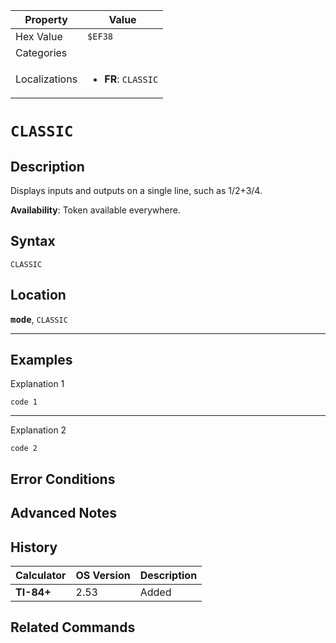 | Property      | Value |
|---------------|-------|
| Hex Value     | `$EF38`|
| Categories    | <ul></ul> |
| Localizations | <ul><li><b>FR</b>: `CLASSIC`</li></ul> |

# `CLASSIC`

## Description
Displays inputs and outputs on a single line, such as 1/2+3/4.


<b>Availability</b>: Token available everywhere.

## Syntax
`CLASSIC`

## Location
<tt><kbd><b>mode</b></kbd></tt>, `CLASSIC`
<hr>

## Examples

Explanation 1
```ti-basic
code 1
```
---
Explanation 2
```ti-basic
code 2
```

## Error Conditions


## Advanced Notes


## History
| Calculator | OS Version | Description |
|------------|------------|-------------|
| <b>TI-84+</b> | 2.53 | Added

## Related Commands

    